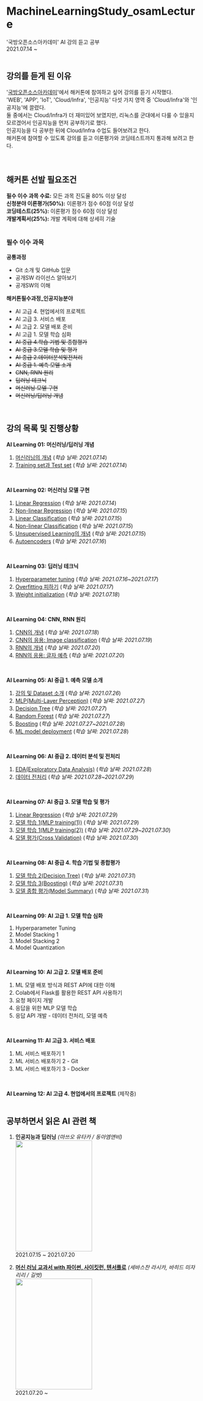# MachineLearningStudy_osamLecture
'국방오픈소스아카데미' AI 강의 듣고 공부<br>
2021.07.14 ~ 
<br><br>

강의를 듣게 된 이유
---
'[국방오픈소스아카데미](https://osam.kr/home)'에서 해커톤에 참여하고 싶어 강의를 듣기 시작했다.<br>
'WEB', 'APP', 'IoT', 'Cloud/Infra', '인공지능' 다섯 가지 영역 중 'Cloud/Infra'와 '인공지능'에 끌렸다.<br>
둘 중에서는 Cloud/Infra가 더 재미있어 보였지만, 리눅스를 군대에서 다룰 수 있을지 모르겠어서 인공지능을 먼저 공부하기로 했다.<br>
인공지능을 다 공부한 뒤에 Cloud/Infra 수업도 들어보려고 한다.<br>
해커톤에 참여할 수 있도록 강의를 듣고 이론평가와 코딩테스트까지 통과해 보려고 한다.<br>
<br><br>

해커톤 선발 필요조건
---
**필수 이수 과목 수료:** 모든 과목 진도율 80% 이상 달성<br>
**신청분야 이론평가(50%):** 이론평가 점수 60점 이상 달성<br>
**코딩테스트(25%):** 이론평가 점수 60점 이상 달성<br>
**개발계획서(25%):** 개발 계획에 대해 상세히 기술<br>
<br>
### 필수 이수 과목<br>
**공통과정**
- Git 소개 및 GitHub 입문
- 공개SW 라이선스 알아보기
- 공개SW의 이해

**해커톤필수과정_인공지능분야**
- AI 고급 4. 현업에서의 프로젝트
- AI 고급 3. 서비스 배포
- AI 고급 2. 모델 배포 준비
- AI 고급 1. 모델 학습 심화
- ~~AI 중급 4.학습 기법 및 종합평가~~
- ~~AI 중급 3.모델 학습 및 평가~~
- ~~AI 중급 2.데이터분석및전처리~~
- ~~AI 중급 1. 예측 모델 소개~~
- ~~CNN, RNN 원리~~
- ~~딥러닝 테크닉~~
- ~~머신러닝 모델 구현~~
- ~~머신러닝/딥러닝 개념~~

<br>


강의 목록 및 진행상황
----
**AI Learning 01: 머신러닝/딥러닝 개념**
  1. [머신러닝의 개념](https://blog.naver.com/woukl22/222431616337) (*학습 날짜: 2021.07.14*)
  2. [Training set과 Test set](https://blog.naver.com/woukl22/222431628757) (*학습 날짜: 2021.07.14*)
<br>

**AI Learning 02: 머신러닝 모델 구현**
  1. [Linear Regression](https://blog.naver.com/woukl22/222431889373) (*학습 날짜: 2021.07.14*)
  2. [Non-linear Regression](https://blog.naver.com/woukl22/222433040162) (*학습 날짜: 2021.07.15*)
  3. [Linear Classification](https://blog.naver.com/woukl22/222433042321) (*학습 날짜: 2021.07.15*)
  4. [Non-linear Classification](https://blog.naver.com/woukl22/222433071787) (*학습 날짜: 2021.07.15*)
  5. [Unsupervised Learning의 개념](https://blog.naver.com/woukl22/222433119816) (*학습 날짜: 2021.07.15*)
  6. [Autoencoders](https://blog.naver.com/woukl22/222434022266) (*학습 날짜: 2021.07.16*)
<br>

**AI Learning 03: 딥러닝 테크닉**
  1. [Hyperparameter tuning](https://blog.naver.com/woukl22/222435268179) (*학습 날짜: 2021.07.16~2021.07.17*)
  2. [Overfitting 피하기](https://blog.naver.com/woukl22/222435376389) (*학습 날짜: 2021.07.17*)
  3. [Weight initialization](https://blog.naver.com/woukl22/222436149257) (*학습 날짜: 2021.07.18*)
<br>

**AI Learning 04: CNN, RNN 원리**
  1. [CNN의 개념](https://blog.naver.com/woukl22/222436413699) (*학습 날짜: 2021.07.18*)
  2. [CNN의 응용: Image classification](https://blog.naver.com/woukl22/222436910927) (*학습 날짜: 2021.07.19*)
  3. [RNN의 개념](https://blog.naver.com/woukl22/222438153778) (*학습 날짜: 2021.07.20*)
  4. [RNN의 응용: 글자 예측](https://blog.naver.com/woukl22/222438899658) (*학습 날짜: 2021.07.20*)
<br>

**AI Learning 05: AI 중급 1. 예측 모델 소개**
  1. [강의 및 Dataset 소개](https://blog.naver.com/woukl22/222446677048) (*학습 날짜: 2021.07.26*)
  2. [MLP(Multi-Layer Perception)](https://blog.naver.com/woukl22/222447084832) (*학습 날짜: 2021.07.27*)
  3. [Decision Tree](https://blog.naver.com/woukl22/222447850435) (*학습 날짜: 2021.07.27*)
  4. [Random Forest](https://blog.naver.com/woukl22/222447892923) (*학습 날짜: 2021.07.27*)
  5. [Boosting](https://blog.naver.com/woukl22/222448239825) (*학습 날짜: 2021.07.27~2021.07.28*)
  6. [ML model deployment](https://blog.naver.com/woukl22/222448303933) (*학습 날짜: 2021.07.28*)
<br>

**AI Learning 06: AI 중급 2. 데이터 분석 및 전처리**
  1. [EDA(Exploratory Data Analysis)](https://blog.naver.com/woukl22/222449071067) (*학습 날짜: 2021.07.28*)
  2. [데이터 전처리](https://blog.naver.com/woukl22/222449512373) (*학습 날짜: 2021.07.28~2021.07.29*)
<br>

**AI Learning 07: AI 중급 3. 모델 학습 및 평가**
  1. [Linear Regression](https://blog.naver.com/woukl22/222449976231) (*학습 날짜: 2021.07.29*)
  2. [모델 학습 1(MLP training(1))](https://blog.naver.com/woukl22/222450211480) (*학습 날짜: 2021.07.29*)
  3. [모델 학습 1(MLP training(2))](https://blog.naver.com/woukl22/222451228398) (*학습 날짜: 2021.07.29~2021.07.30*)
  4. [모델 평가(Cross Validation)](https://blog.naver.com/woukl22/222451548001) (*학습 날짜: 2021.07.30*)
<br>

**AI Learning 08: AI 중급 4. 학습 기법 및 종합평가**
  1. [모델 학습 2(Decision Tree)](https://blog.naver.com/woukl22/222452130276) (*학습 날짜: 2021.07.31*)
  2. [모델 학습 3(Boosting)](https://blog.naver.com/woukl22/222452158113) (*학습 날짜: 2021.07.31*)
  3. [모델 종합 평가(Model Summary)](https://blog.naver.com/woukl22/222452663777) (*학습 날짜: 2021.07.31*)
<br>

**AI Learning 09: AI 고급 1. 모델 학습 심화**
  1. Hyperparameter Tuning
  2. Model Stacking 1
  3. Model Stacking 2
  4. Model Quantization
<br>

**AI Learning 10: AI 고급 2. 모델 배포 준비**
  1. ML 모델 배포 방식과 REST API에 대한 이해
  2. Colab에서 Flask를 활용한 REST API 사용하기
  3. 요청 페이지 개발
  4. 응답을 위한 MLP 모델 학습
  5. 응답 API 개발 - 데이터 전처리, 모델 예측
<br>

**AI Learning 11: AI 고급 3. 서비스 배포**
  1. ML 서비스 배포하기 1
  2. ML 서비스 배포하기 2 - Git
  3. ML 서비스 배포하기 3 - Docker
<br>

**AI Learning 12: AI 고급 4. 현업에서의 프로젝트**
  (제작중)
 <br><br>

공부하면서 읽은 AI 관련 책
---
1. **인공지능과 딥러닝** *(마쓰오 유타카 / 동아엠앤비)*<br>
  <img src="https://user-images.githubusercontent.com/69896250/125956678-d731c85b-98e7-4a3b-a12c-492ed51f65c1.jpeg" width="200px" height="290px"></img><br>
  2021.07.15 ~ 2021.07.20

2. **[머신 러닝 교과서 with 파이썬, 사이킷런, 텐서플로](https://github.com/woukl22/MachineLearningStudy_PythonMachineLearning3rdEd)** *(세바스찬 라시카, 바히드 미자리리 / 길벗)*<br>
  <img src="https://user-images.githubusercontent.com/69896250/126332650-f41658e2-caf3-444d-8a58-575f383755ec.png" width="200px" height="290px"></img><br>
  2021.07.20 ~
  

